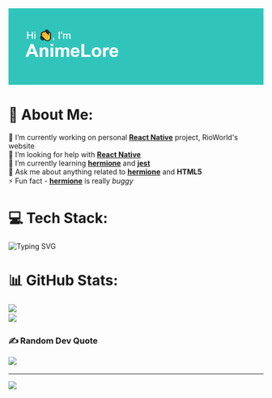 <img src="https://github.com/AnimeLore/AnimeLore/blob/main/imlore.png" alt="Hi 👋, I'm AnimeLore">

# 💫 About Me:
🔭 I’m currently working on personal **[React Native](https://github.com/facebook/react-native)** project, RioWorld's website<br>🤝 I’m looking for help with **[React Native](https://github.com/facebook/react-native)**<br>🌱 I’m currently learning **[hermione](https://github.com/gemini-testing/hermione)** and **[jest](https://github.com/facebook/jest)**<br>💬 Ask me about anything related to **[hermione](https://github.com/gemini-testing/hermione)** and **HTML5**<br>⚡ Fun fact - **[hermione](https://github.com/gemini-testing/hermione)** is really *buggy*


# 💻 Tech Stack:
![Typing SVG](https://readme-typing-svg.herokuapp.com?font=Gilroy&weight=100&size=36&duration=1500&pause=500&color=22F7C6&center=true&vCenter=true&multiline=true&width=446&height=280&lines=JS%2FTS+(React%2C+Vue);+PHP;Python;SCSS;C%23;and+more..)
# 📊 GitHub Stats:
![](https://github-readme-stats.vercel.app/api?username=AnimeLore&theme=react&hide_border=true&include_all_commits=false&count_private=false)<br/>
![](https://github-readme-streak-stats.herokuapp.com/?user=AnimeLore&theme=react&hide_border=true)<br/>

### ✍️ Random Dev Quote
![](https://quotes-github-readme.vercel.app/api?type=horizontal&theme=dark)

---
[![](https://visitcount.itsvg.in/api?id=AnimeLore&icon=2&color=12)](https://visitcount.itsvg.in)

